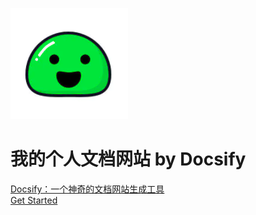 ![logo](logo.png)
# 我的个人文档网站 by Docsify
[Docsify：一个神奇的文档网站生成工具](https://github.com/docsifyjs/docsify/)  
[Get Started](README.md)

<!-- 背景色 -->
<!-- ![color](#DAF7A6)-->
